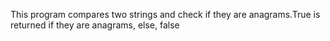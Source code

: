 This program compares two strings and check if they are anagrams.True is returned if they are anagrams, else, false
